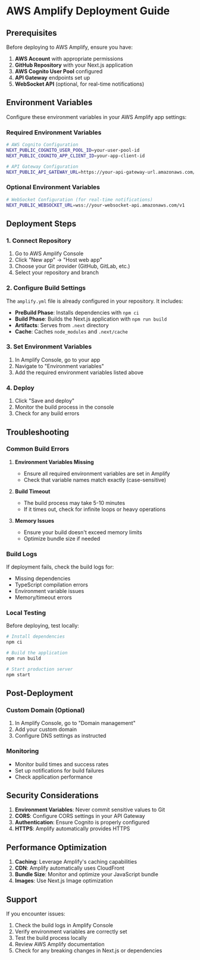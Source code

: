 # AWS Amplify Deployment Guide

## Prerequisites

Before deploying to AWS Amplify, ensure you have:

1. **AWS Account** with appropriate permissions
2. **GitHub Repository** with your Next.js application
3. **AWS Cognito User Pool** configured
4. **API Gateway** endpoints set up
5. **WebSocket API** (optional, for real-time notifications)

## Environment Variables

Configure these environment variables in your AWS Amplify app settings:

### Required Environment Variables

```bash
# AWS Cognito Configuration
NEXT_PUBLIC_COGNITO_USER_POOL_ID=your-user-pool-id
NEXT_PUBLIC_COGNITO_APP_CLIENT_ID=your-app-client-id

# API Gateway Configuration
NEXT_PUBLIC_API_GATEWAY_URL=https://your-api-gateway-url.amazonaws.com/prod
```

### Optional Environment Variables

```bash
# WebSocket Configuration (for real-time notifications)
NEXT_PUBLIC_WEBSOCKET_URL=wss://your-websocket-api.amazonaws.com/v1
```

## Deployment Steps

### 1. Connect Repository

1. Go to AWS Amplify Console
2. Click "New app" → "Host web app"
3. Choose your Git provider (GitHub, GitLab, etc.)
4. Select your repository and branch

### 2. Configure Build Settings

The `amplify.yml` file is already configured in your repository. It includes:

- **PreBuild Phase**: Installs dependencies with `npm ci`
- **Build Phase**: Builds the Next.js application with `npm run build`
- **Artifacts**: Serves from `.next` directory
- **Cache**: Caches `node_modules` and `.next/cache`

### 3. Set Environment Variables

1. In Amplify Console, go to your app
2. Navigate to "Environment variables"
3. Add the required environment variables listed above

### 4. Deploy

1. Click "Save and deploy"
2. Monitor the build process in the console
3. Check for any build errors

## Troubleshooting

### Common Build Errors

1. **Environment Variables Missing**
   - Ensure all required environment variables are set in Amplify
   - Check that variable names match exactly (case-sensitive)

2. **Build Timeout**
   - The build process may take 5-10 minutes
   - If it times out, check for infinite loops or heavy operations

3. **Memory Issues**
   - Ensure your build doesn't exceed memory limits
   - Optimize bundle size if needed

### Build Logs

If deployment fails, check the build logs for:

- Missing dependencies
- TypeScript compilation errors
- Environment variable issues
- Memory/timeout errors

### Local Testing

Before deploying, test locally:

```bash
# Install dependencies
npm ci

# Build the application
npm run build

# Start production server
npm start
```

## Post-Deployment

### Custom Domain (Optional)

1. In Amplify Console, go to "Domain management"
2. Add your custom domain
3. Configure DNS settings as instructed

### Monitoring

- Monitor build times and success rates
- Set up notifications for build failures
- Check application performance

## Security Considerations

1. **Environment Variables**: Never commit sensitive values to Git
2. **CORS**: Configure CORS settings in your API Gateway
3. **Authentication**: Ensure Cognito is properly configured
4. **HTTPS**: Amplify automatically provides HTTPS

## Performance Optimization

1. **Caching**: Leverage Amplify's caching capabilities
2. **CDN**: Amplify automatically uses CloudFront
3. **Bundle Size**: Monitor and optimize your JavaScript bundle
4. **Images**: Use Next.js Image optimization

## Support

If you encounter issues:

1. Check the build logs in Amplify Console
2. Verify environment variables are correctly set
3. Test the build process locally
4. Review AWS Amplify documentation
5. Check for any breaking changes in Next.js or dependencies 
